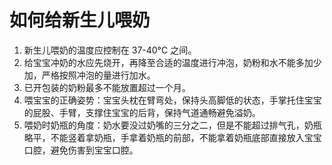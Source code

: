 # 如何给新生儿喂奶

1. 新生儿喂奶的温度应控制在 37-40°C 之间。
2. 给宝宝冲奶的水应先烧开，再降至合适的温度进行冲泡，奶粉和水不能多加少加，严格按照冲泡的量进行加水。
3. 已开包装的奶粉最多不能放置超过一个月。
4. 喂宝宝的正确姿势：宝宝头枕在臂弯处，保持头高脚低的状态，手掌托住宝宝的屁股、手臂，支撑住宝宝的后背，保持气道通畅避免溢奶。
5. 喂奶时奶瓶的角度：奶水要没过奶嘴的三分之二，但是不能超过排气孔，奶瓶略平，不能竖着拿奶瓶，手拿着奶瓶的前部，不能拿着奶瓶底部直接放入宝宝口腔，避免伤害到宝宝口腔。

